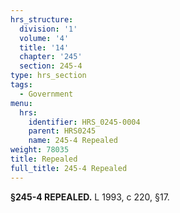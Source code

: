 ```yaml
---
hrs_structure:
  division: '1'
  volume: '4'
  title: '14'
  chapter: '245'
  section: 245-4
type: hrs_section
tags:
  - Government
menu:
  hrs:
    identifier: HRS_0245-0004
    parent: HRS0245
    name: 245-4 Repealed
weight: 78035
title: Repealed
full_title: 245-4 Repealed
---
```

**§245-4 REPEALED.** L 1993, c 220, §17.
